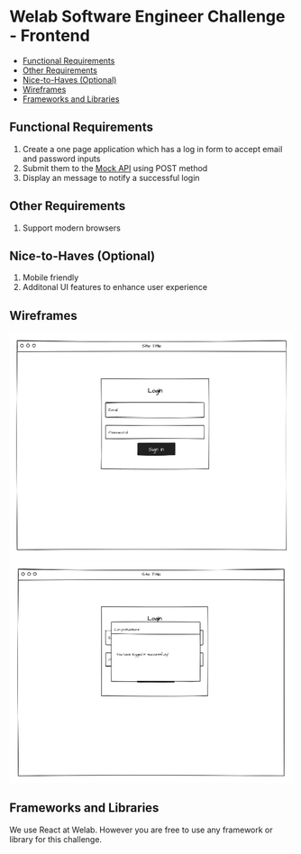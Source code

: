 # Welab Software Engineer Challenge - Frontend

- [Functional Requirements](#functional-requirements)
- [Other Requirements](#other-requirements)
- [Nice-to-Haves (Optional)](#nice-to-haves-optional)
- [Wireframes](#wireframes)
- [Frameworks and Libraries](#frameworks-and-libraries)

## Functional Requirements

1. Create a one page application which has a log in form to accept email and password inputs
2. Submit them to the [Mock API](https://demo6650602.mockable.io/auth/login) using POST method
3. Display an message to notify a successful login

## Other Requirements

1. Support modern browsers

## Nice-to-Haves (Optional)

1. Mobile friendly
2. Additonal UI features to enhance user experience

## Wireframes

![Wireframe](assets/frontend-step-1.png)
![Wireframe](assets/frontend-step-2.png)

## Frameworks and Libraries

We use React at Welab. However you are free to use any framework or library for this challenge.

